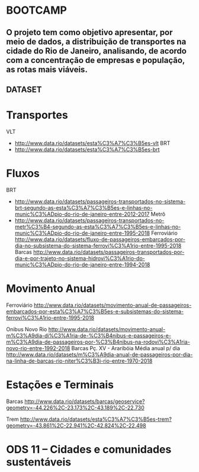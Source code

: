 # BOOTCAMP

## O projeto tem como objetivo apresentar, por meio de dados, a distribuição de transportes na cidade do Rio de Janeiro, analisando, de acordo com a concentração de empresas e população, as rotas mais viáveis.

## DATASET

#    Transportes
  VLT
+ http://www.data.rio/datasets/esta%C3%A7%C3%B5es-vlt
  BRT
+ http://www.data.rio/datasets/esta%C3%A7%C3%B5es-brt

#    Fluxos
  BRT
+ http://www.data.rio/datasets/passageiros-transportados-no-sistema-brt-segundo-as-esta%C3%A7%C3%B5es-e-linhas-no-munic%C3%ADpio-do-rio-de-janeiro-entre-2012-2017
  Metrô
+ http://www.data.rio/datasets/passageiros-transportados-no-metr%C3%B4-segundo-as-esta%C3%A7%C3%B5es-e-linhas-no-munic%C3%ADpio-do-rio-de-janeiro-entre-1995-2018
  Ferroviário
http://www.data.rio/datasets/fluxo-de-passageiros-embarcados-por-dia-no-subsistema-do-sistema-ferrovi%C3%A1rio-entre-1995-2018
  Barcas
http://www.data.rio/datasets/passageiros-transportados-por-dia-e-por-trajeto-no-sistema-hidrovi%C3%A1rio-do-munic%C3%ADpio-do-rio-de-janeiro-entre-1994-2018

# Movimento Anual
   Ferroviário
http://www.data.rio/datasets/movimento-anual-de-passageiros-embarcados-por-esta%C3%A7%C3%B5es-e-subsistemas-do-sistema-ferrovi%C3%A1rio-entre-1995-2018

  Onibus Novo Rio
http://www.data.rio/datasets/movimento-anual-m%C3%A9dia-di%C3%A1ria-de-%C3%B4nibus-e-passageiros-e-m%C3%A9dia-de-passageiros-por-%C3%B4nibus-na-rodovi%C3%A1ria-novo-rio-entre-1992-2018
  Barcas Pç. XV - Araribóia Média anual p/ dia
http://www.data.rio/datasets/m%C3%A9dia-anual-de-passageiros-por-dia-na-linha-de-barcas-rio-niter%C3%B3i-rio-entre-1970-2018
# Estações e Terminais
 Barcas
http://www.data.rio/datasets/barcas/geoservice?geometry=-44.226%2C-23.173%2C-43.189%2C-22.730

  Trem
http://www.data.rio/datasets/esta%C3%A7%C3%B5es-trem?geometry=-43.861%2C-22.941%2C-42.824%2C-22.498


# ODS 11 – Cidades e comunidades sustentáveis
